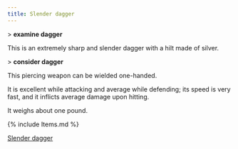 ```yaml
---
title: Slender dagger
---
```


\> **examine dagger**

This is an extremely sharp and slender dagger with a hilt made of
silver.

\> **consider dagger**

This piercing weapon can be wielded one-handed.

It is excellent while attacking and average while defending; its speed
is very fast, and it inflicts average damage upon hitting.

It weighs about one pound.

{% include Items.md %}

[Slender dagger](Category:_Piercing_weapons "wikilink")